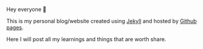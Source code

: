 Hey everyone 👋

This is my personal blog/website created using [Jekyll](https://jekyllrb.com/) and hosted by [Github pages](https://pages.github.com/).

Here I will post all my learnings and things that are worth share.
